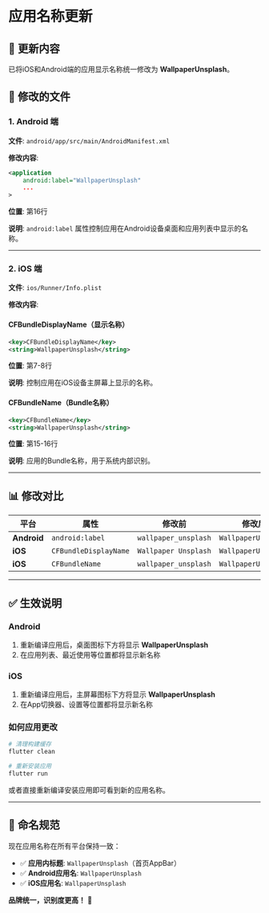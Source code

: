 # 应用名称更新

## 📱 更新内容

已将iOS和Android端的应用显示名称统一修改为 **WallpaperUnsplash**。

## 🔧 修改的文件

### 1. Android 端

**文件**: `android/app/src/main/AndroidManifest.xml`

**修改内容**:
```xml
<application
    android:label="WallpaperUnsplash"
    ...
>
```

**位置**: 第16行

**说明**: `android:label` 属性控制应用在Android设备桌面和应用列表中显示的名称。

---

### 2. iOS 端

**文件**: `ios/Runner/Info.plist`

**修改内容**:

#### CFBundleDisplayName（显示名称）
```xml
<key>CFBundleDisplayName</key>
<string>WallpaperUnsplash</string>
```
**位置**: 第7-8行

**说明**: 控制应用在iOS设备主屏幕上显示的名称。

#### CFBundleName（Bundle名称）
```xml
<key>CFBundleName</key>
<string>WallpaperUnsplash</string>
```
**位置**: 第15-16行

**说明**: 应用的Bundle名称，用于系统内部识别。

---

## 📊 修改对比

| 平台 | 属性 | 修改前 | 修改后 |
|------|------|--------|--------|
| **Android** | `android:label` | `wallpaper_unsplash` | `WallpaperUnsplash` |
| **iOS** | `CFBundleDisplayName` | `Wallpaper Unsplash` | `WallpaperUnsplash` |
| **iOS** | `CFBundleName` | `wallpaper_unsplash` | `WallpaperUnsplash` |

---

## ✅ 生效说明

### Android
1. 重新编译应用后，桌面图标下方将显示 **WallpaperUnsplash**
2. 在应用列表、最近使用等位置都将显示新名称

### iOS
1. 重新编译应用后，主屏幕图标下方将显示 **WallpaperUnsplash**
2. 在App切换器、设置等位置都将显示新名称

### 如何应用更改
```bash
# 清理构建缓存
flutter clean

# 重新安装应用
flutter run
```

或者直接重新编译安装应用即可看到新的应用名称。

---

## 🎯 命名规范

现在应用名称在所有平台保持一致：
- ✅ **应用内标题**: `WallpaperUnsplash`（首页AppBar）
- ✅ **Android应用名**: `WallpaperUnsplash`
- ✅ **iOS应用名**: `WallpaperUnsplash`

**品牌统一，识别度更高！** 🎊


